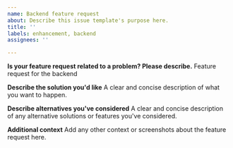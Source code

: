 ```yaml
---
name: Backend feature request
about: Describe this issue template's purpose here.
title: ''
labels: enhancement, backend
assignees: ''

---
```


**Is your feature request related to a problem? Please describe.**
Feature request for the backend

**Describe the solution you'd like**
A clear and concise description of what you want to happen.

**Describe alternatives you've considered**
A clear and concise description of any alternative solutions or features you've considered.

**Additional context**
Add any other context or screenshots about the feature request here.
